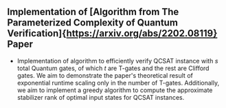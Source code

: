 ## Implementation of [Algorithm from The Parameterized Complexity of Quantum Verification]{https://arxiv.org/abs/2202.08119} Paper
* Implementation of algorithm to efficiently verify QCSAT instance with $s$ total Quantum gates, of which $t$ are T-gates and the rest are Clifford gates. We aim to demonstrate the paper's theoretical result of exponential runtime scaling only in the number of T-gates.
Additionally, we aim to implement a greedy algorithm to compute the approximate stabilizer rank of optimal input states for QCSAT instances.
